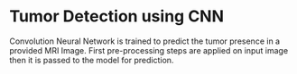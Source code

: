 # Tumor Detection using CNN
Convolution Neural Network is trained to predict the tumor presence in a provided MRI Image. 
First pre-processing steps are applied on input image then it is passed to the model for prediction. 
